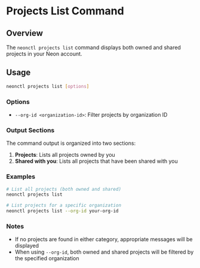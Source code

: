 # Projects List Command

## Overview
The `neonctl projects list` command displays both owned and shared projects in your Neon account. 

## Usage
```bash
neonctl projects list [options]
```

### Options
- `--org-id <organization-id>`: Filter projects by organization ID

### Output Sections
The command output is organized into two sections:

1. **Projects**: Lists all projects owned by you
2. **Shared with you**: Lists all projects that have been shared with you

### Examples
```bash
# List all projects (both owned and shared)
neonctl projects list

# List projects for a specific organization
neonctl projects list --org-id your-org-id
```

### Notes
- If no projects are found in either category, appropriate messages will be displayed
- When using `--org-id`, both owned and shared projects will be filtered by the specified organization
